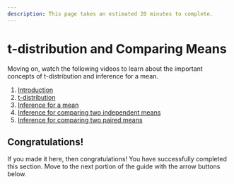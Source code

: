 ```yaml
---
description: This page takes an estimated 20 minutes to complete.
---
```


# t-distribution and Comparing Means

Moving on, watch the following videos to learn about the important concepts of t-distribution and inference for a mean.

1. [Introduction](https://www.coursera.org/learn/inferential-statistics-intro/lecture/xtUR0/introduction)
2. [t-distribution](https://www.coursera.org/learn/inferential-statistics-intro/lecture/FlRrd/t-distribution)
3. [Inference for a mean](https://www.coursera.org/learn/inferential-statistics-intro/lecture/qs7Ml/inference-for-a-mean)
4. [Inference for comparing two independent means](https://www.coursera.org/learn/inferential-statistics-intro/lecture/wkwlZ/inference-for-comparing-two-independent-means)
5. [Inference for comparing two paired means](https://www.coursera.org/learn/inferential-statistics-intro/lecture/k5zhM/inference-for-comparing-two-paired-means)

## Congratulations!

If you made it here, then congratulations! You have successfully completed this section. Move to the next portion of the guide with the arrow buttons below.



